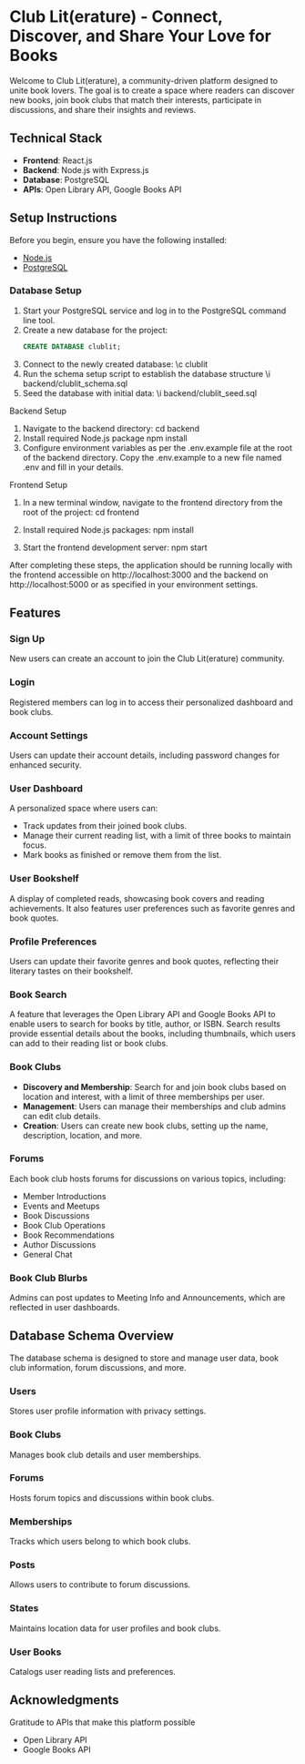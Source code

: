 # Club Lit(erature) - Connect, Discover, and Share Your Love for Books

Welcome to Club Lit(erature), a community-driven platform designed to unite book lovers. The goal is to create a space where readers can discover new books, join book clubs that match their interests, participate in discussions, and share their insights and reviews.

## Technical Stack

- **Frontend**: React.js
- **Backend**: Node.js with Express.js
- **Database**: PostgreSQL
- **APIs**: Open Library API, Google Books API

## Setup Instructions

Before you begin, ensure you have the following installed:

- [Node.js](https://nodejs.org/en/download/)
- [PostgreSQL](https://www.postgresql.org/download/)

### Database Setup

1. Start your PostgreSQL service and log in to the PostgreSQL command line tool.
2. Create a new database for the project:
   ```sql
   CREATE DATABASE clublit;
   ```
3. Connect to the newly created database:
   \c clublit
4. Run the schema setup script to establish the database structure
   \i backend/clublit_schema.sql
5. Seed the database with initial data:
   \i backend/clublit_seed.sql

Backend Setup

1. Navigate to the backend directory:
   cd backend
2. Install required Node.js package
   npm install
3. Configure environment variables as per the .env.example file at the root of the backend directory. Copy the .env.example to a new file named .env and fill in your details.

Frontend Setup

1. In a new terminal window, navigate to the frontend directory from the root of the project:
   cd frontend

2. Install required Node.js packages:
   npm install

3. Start the frontend development server:
   npm start

After completing these steps, the application should be running locally with the frontend accessible on http://localhost:3000 and the backend on http://localhost:5000 or as specified in your environment settings.

## Features

### Sign Up

New users can create an account to join the Club Lit(erature) community.

### Login

Registered members can log in to access their personalized dashboard and book clubs.

### Account Settings

Users can update their account details, including password changes for enhanced security.

### User Dashboard

A personalized space where users can:

- Track updates from their joined book clubs.
- Manage their current reading list, with a limit of three books to maintain focus.
- Mark books as finished or remove them from the list.

### User Bookshelf

A display of completed reads, showcasing book covers and reading achievements. It also features user preferences such as favorite genres and book quotes.

### Profile Preferences

Users can update their favorite genres and book quotes, reflecting their literary tastes on their bookshelf.

### Book Search

A feature that leverages the Open Library API and Google Books API to enable users to search for books by title, author, or ISBN. Search results provide essential details about the books, including thumbnails, which users can add to their reading list or book clubs.

### Book Clubs

- **Discovery and Membership**: Search for and join book clubs based on location and interest, with a limit of three memberships per user.
- **Management**: Users can manage their memberships and club admins can edit club details.
- **Creation**: Users can create new book clubs, setting up the name, description, location, and more.

### Forums

Each book club hosts forums for discussions on various topics, including:

- Member Introductions
- Events and Meetups
- Book Discussions
- Book Club Operations
- Book Recommendations
- Author Discussions
- General Chat

### Book Club Blurbs

Admins can post updates to Meeting Info and Announcements, which are reflected in user dashboards.

## Database Schema Overview

The database schema is designed to store and manage user data, book club information, forum discussions, and more.

### Users

Stores user profile information with privacy settings.

### Book Clubs

Manages book club details and user memberships.

### Forums

Hosts forum topics and discussions within book clubs.

### Memberships

Tracks which users belong to which book clubs.

### Posts

Allows users to contribute to forum discussions.

### States

Maintains location data for user profiles and book clubs.

### User Books

Catalogs user reading lists and preferences.

## Acknowledgments

Gratitude to APIs that make this platform possible

- Open Library API
- Google Books API
